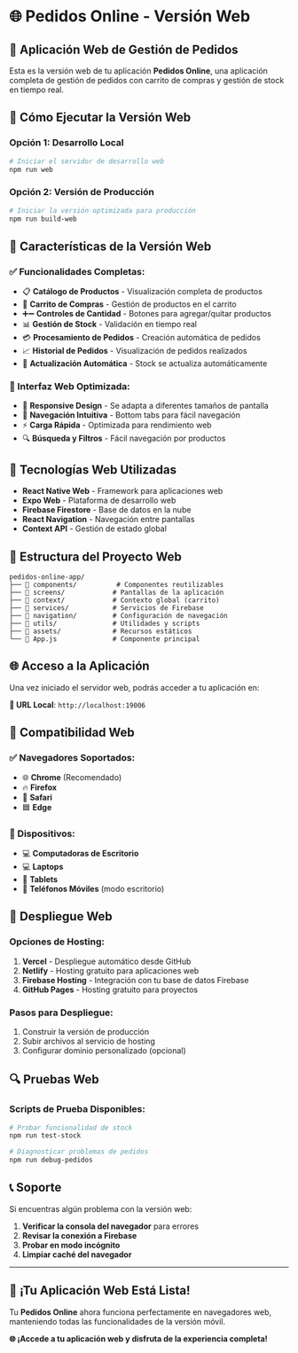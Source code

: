 # 🌐 Pedidos Online - Versión Web

## 📱 **Aplicación Web de Gestión de Pedidos**

Esta es la versión web de tu aplicación **Pedidos Online**, una aplicación completa de gestión de pedidos con carrito de compras y gestión de stock en tiempo real.

## 🚀 **Cómo Ejecutar la Versión Web**

### **Opción 1: Desarrollo Local**
```bash
# Iniciar el servidor de desarrollo web
npm run web
```

### **Opción 2: Versión de Producción**
```bash
# Iniciar la versión optimizada para producción
npm run build-web
```

## 🌟 **Características de la Versión Web**

### **✅ Funcionalidades Completas:**
- 📋 **Catálogo de Productos** - Visualización completa de productos
- 🛒 **Carrito de Compras** - Gestión de productos en el carrito
- ➕➖ **Controles de Cantidad** - Botones para agregar/quitar productos
- 📊 **Gestión de Stock** - Validación en tiempo real
- 💳 **Procesamiento de Pedidos** - Creación automática de pedidos
- 📈 **Historial de Pedidos** - Visualización de pedidos realizados
- 🔄 **Actualización Automática** - Stock se actualiza automáticamente

### **🎨 Interfaz Web Optimizada:**
- 📱 **Responsive Design** - Se adapta a diferentes tamaños de pantalla
- 🎯 **Navegación Intuitiva** - Bottom tabs para fácil navegación
- ⚡ **Carga Rápida** - Optimizada para rendimiento web
- 🔍 **Búsqueda y Filtros** - Fácil navegación por productos

## 🔧 **Tecnologías Web Utilizadas**

- **React Native Web** - Framework para aplicaciones web
- **Expo Web** - Plataforma de desarrollo web
- **Firebase Firestore** - Base de datos en la nube
- **React Navigation** - Navegación entre pantallas
- **Context API** - Gestión de estado global

## 📂 **Estructura del Proyecto Web**

```
pedidos-online-app/
├── 📁 components/          # Componentes reutilizables
├── 📁 screens/            # Pantallas de la aplicación
├── 📁 context/            # Contexto global (carrito)
├── 📁 services/           # Servicios de Firebase
├── 📁 navigation/         # Configuración de navegación
├── 📁 utils/              # Utilidades y scripts
├── 📁 assets/             # Recursos estáticos
└── 📄 App.js              # Componente principal
```

## 🌐 **Acceso a la Aplicación**

Una vez iniciado el servidor web, podrás acceder a tu aplicación en:

**🔗 URL Local**: `http://localhost:19006`

## 📱 **Compatibilidad Web**

### **✅ Navegadores Soportados:**
- 🌐 **Chrome** (Recomendado)
- 🔥 **Firefox**
- 🦁 **Safari**
- 🟦 **Edge**

### **📱 Dispositivos:**
- 💻 **Computadoras de Escritorio**
- 💻 **Laptops**
- 📱 **Tablets**
- 📱 **Teléfonos Móviles** (modo escritorio)

## 🚀 **Despliegue Web**

### **Opciones de Hosting:**
1. **Vercel** - Despliegue automático desde GitHub
2. **Netlify** - Hosting gratuito para aplicaciones web
3. **Firebase Hosting** - Integración con tu base de datos Firebase
4. **GitHub Pages** - Hosting gratuito para proyectos

### **Pasos para Despliegue:**
1. Construir la versión de producción
2. Subir archivos al servicio de hosting
3. Configurar dominio personalizado (opcional)

## 🔍 **Pruebas Web**

### **Scripts de Prueba Disponibles:**
```bash
# Probar funcionalidad de stock
npm run test-stock

# Diagnosticar problemas de pedidos
npm run debug-pedidos
```

## 📞 **Soporte**

Si encuentras algún problema con la versión web:

1. **Verificar la consola del navegador** para errores
2. **Revisar la conexión a Firebase**
3. **Probar en modo incógnito**
4. **Limpiar caché del navegador**

---

## 🎉 **¡Tu Aplicación Web Está Lista!**

Tu **Pedidos Online** ahora funciona perfectamente en navegadores web, manteniendo todas las funcionalidades de la versión móvil.

**🌐 ¡Accede a tu aplicación web y disfruta de la experiencia completa!**
